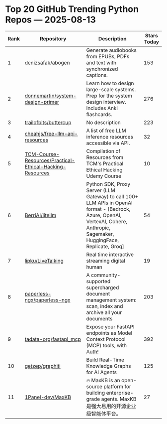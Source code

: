 # Top 20 GitHub Trending Python Repos — 2025-08-13

| Rank | Repository | Description | Stars Today |
|------|------------|-------------|-------------|
| 1 | [denizsafak/abogen](https://github.com/denizsafak/abogen) | Generate audiobooks from EPUBs, PDFs and text with synchronized captions. | 153 |
| 2 | [donnemartin/system-design-primer](https://github.com/donnemartin/system-design-primer) | Learn how to design large-scale systems. Prep for the system design interview. Includes Anki flashcards. | 276 |
| 3 | [trailofbits/buttercup](https://github.com/trailofbits/buttercup) | No description | 223 |
| 4 | [cheahjs/free-llm-api-resources](https://github.com/cheahjs/free-llm-api-resources) | A list of free LLM inference resources accessible via API. | 32 |
| 5 | [TCM-Course-Resources/Practical-Ethical-Hacking-Resources](https://github.com/TCM-Course-Resources/Practical-Ethical-Hacking-Resources) | Compilation of Resources from TCM's Practical Ethical Hacking Udemy Course | 10 |
| 6 | [BerriAI/litellm](https://github.com/BerriAI/litellm) | Python SDK, Proxy Server (LLM Gateway) to call 100+ LLM APIs in OpenAI format - [Bedrock, Azure, OpenAI, VertexAI, Cohere, Anthropic, Sagemaker, HuggingFace, Replicate, Groq] | 54 |
| 7 | [lipku/LiveTalking](https://github.com/lipku/LiveTalking) | Real time interactive streaming digital human | 19 |
| 8 | [paperless-ngx/paperless-ngx](https://github.com/paperless-ngx/paperless-ngx) | A community-supported supercharged document management system: scan, index and archive all your documents | 203 |
| 9 | [tadata-org/fastapi_mcp](https://github.com/tadata-org/fastapi_mcp) | Expose your FastAPI endpoints as Model Context Protocol (MCP) tools, with Auth! | 392 |
| 10 | [getzep/graphiti](https://github.com/getzep/graphiti) | Build Real-Time Knowledge Graphs for AI Agents | 125 |
| 11 | [1Panel-dev/MaxKB](https://github.com/1Panel-dev/MaxKB) | 🔥 MaxKB is an open-source platform for building enterprise-grade agents. MaxKB 是强大易用的开源企业级智能体平台。 | 27 |
